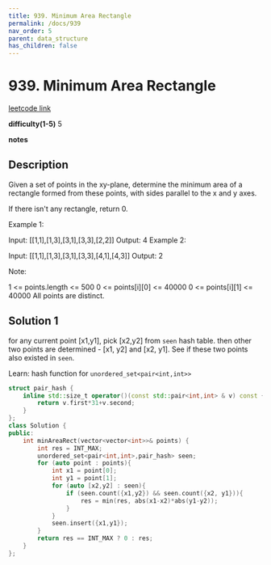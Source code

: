 ```yaml
---
title: 939. Minimum Area Rectangle
permalink: /docs/939
nav_order: 5
parent: data_structure
has_children: false
---
```

# 939. Minimum Area Rectangle
[leetcode link](https://leetcode.com/problems/minimum-area-rectangle/)

**difficulty(1-5)** 
5

**notes**   


## Description
Given a set of points in the xy-plane, determine the minimum area of a rectangle formed from these points, with sides parallel to the x and y axes.

If there isn't any rectangle, return 0.

 

Example 1:

Input: [[1,1],[1,3],[3,1],[3,3],[2,2]]
Output: 4
Example 2:

Input: [[1,1],[1,3],[3,1],[3,3],[4,1],[4,3]]
Output: 2
 

Note:

1 <= points.length <= 500
0 <= points[i][0] <= 40000
0 <= points[i][1] <= 40000
All points are distinct.

## Solution 1
for any current point [x1,y1], pick [x2,y2] from `seen` hash table. then other two points are determined - [x1, y2] and [x2, y1]. See if these two points also existed in `seen`. 

Learn: hash function for `unordered_set<pair<int,int>>`

```c++
struct pair_hash {
    inline std::size_t operator()(const std::pair<int,int> & v) const {
        return v.first*31+v.second;
    }
};
class Solution {
public:
    int minAreaRect(vector<vector<int>>& points) {
        int res = INT_MAX;
        unordered_set<pair<int,int>,pair_hash> seen;
        for (auto point : points){
            int x1 = point[0];
            int y1 = point[1];
            for (auto [x2,y2] : seen){
                if (seen.count({x1,y2}) && seen.count({x2, y1})){
                    res = min(res, abs(x1-x2)*abs(y1-y2));
                }
            }
            seen.insert({x1,y1});
        }
        return res == INT_MAX ? 0 : res;
    }
};
```

<!-- 
Default label
{: .label }

Blue label
{: .label .label-blue }

Stable
{: .label .label-green }

New release
{: .label .label-purple }

Coming soon
{: .label .label-yellow }

Deprecated
{: .label .label-red } -->
